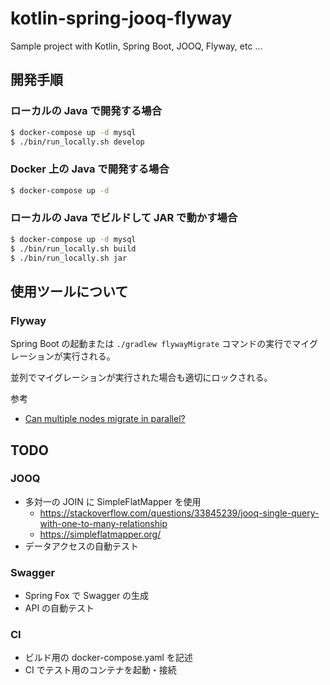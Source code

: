 # kotlin-spring-jooq-flyway

Sample project with Kotlin, Spring Boot, JOOQ, Flyway, etc ...

## 開発手順

### ローカルの Java で開発する場合

```bash
$ docker-compose up -d mysql
$ ./bin/run_locally.sh develop
```

### Docker 上の Java で開発する場合

```bash
$ docker-compose up -d
```

### ローカルの Java でビルドして JAR で動かす場合

```bash
$ docker-compose up -d mysql
$ ./bin/run_locally.sh build
$ ./bin/run_locally.sh jar
```

## 使用ツールについて

### Flyway

Spring Boot の起動または `./gradlew flywayMigrate` コマンドの実行でマイグレーションが実行される。

並列でマイグレーションが実行された場合も適切にロックされる。

参考
* [Can multiple nodes migrate in parallel?](https://flywaydb.org/documentation/faq.html#parallel)

## TODO

### JOOQ
* 多対一の JOIN に SimpleFlatMapper を使用
  * https://stackoverflow.com/questions/33845239/jooq-single-query-with-one-to-many-relationship
  * https://simpleflatmapper.org/
* データアクセスの自動テスト

### Swagger
* Spring Fox で Swagger の生成
* API の自動テスト

### CI
* ビルド用の docker-compose.yaml を記述
* CI でテスト用のコンテナを起動・接続
